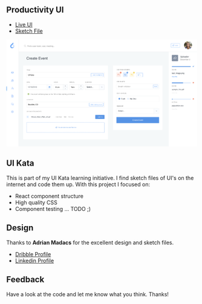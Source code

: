 ## Productivity UI

- [Live UI](https://topleft.github.io/events)
- [Sketch File](https://dribbble.com/shots/3414415-ooto-Productivity-Dashboards/attachments/746493)

![project screenshot](./productivity_event.png)

## UI Kata

This is part of my UI Kata learning initiative. I find sketch files of UI's on the internet and code them up. With this project I focused on:

 - React component structure
 - High quality CSS
 - Component testing ... TODO ;)

## Design

Thanks to **Adrian Madacs** for the excellent design and sketch files.
- [Dribble Profile](https://dribbble.com/madacs_a)
- [Linkedin Profile](https://www.linkedin.com/in/adrian-madacs-306045b7/)

## Feedback

Have a look at the code and let me know what you think. Thanks!
